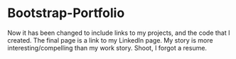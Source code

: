 # Bootstrap-Portfolio
Now it has been changed to include links to my projects, and the code that I created.
The final page is a link to my LinkedIn page.
My story is more interesting/compelling than my work story.
Shoot, I forgot a resume.

